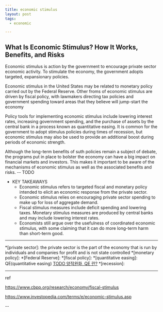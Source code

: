 ```yaml
---
title: economic stimulus
layout: post
tags:
  - economic

---
```


## What Is Economic Stimulus? How It Works, Benefits, and Risks

Economic stimulus is action by the government to encourage private sector economic activity. To stimulate the economy, the 
government adopts targeted, expansionary policies.

Economic stimulus in the United States may be related to monetary policy carried out by the Federal Reserve. Other froms of
economic stimulus are driven by fiscal policy, with lawmakers directing tax policies and government spending toward areas
that they believe will jump-start the economy

Policy tools for implementing economic stimulus include lowering interest rates, increasing government spending, and the
purchase of assets by the central bank in a process known as quantitative easing. It is common for the government to adopt
stimulus policies during times of recession, but economic stimulus may also be used to provide an additional boost during
periods of economic strength.

Although the long-term benefits of suth policies remain a subject of debate, the programs put in place to bolster the economy
can have a big impact on financial markets and investors. This makes it important to be aware of the mechanisms of economic
stimulus as well as the associated benefits and risks.  -- TODO

* KEY TAKEAWAYS
  - Economic stimulus refers to targeted fiscal and monetary policy intended to elicit an economic response from the private 
    sector.
  - Economic stimulus relies on encouraging private sector spending to make up for loss of aggregate demand.
  - Fiscal stimulus measures include deficit spending and lowering taxes. Monetary stimulus measures are produced by central 
    banks and may include lowering interest rates.
  - Economists still argue over the usefulness of coordinated economic stimulus, with some claiming that it can do more long-term 
    harm than short-term good.

---

*[private sector]: the private sector is the part of the economy that is run by individuals and companies for profit and is not state controlled
*[monetary policy]: 
*[Federal Reserve]:
*[fiscal policy]:
*[quantitative easing]: QE(quantitative easing)  [TODO 양적완화, QE 란?](/2023/08/30/economics_question.html#quantitative-easing)
*[recession]:

---

ref

https://www.cbpp.org/research/economy/fiscal-stimulus


https://www.investopedia.com/terms/e/economic-stimulus.asp


--



